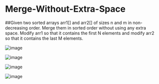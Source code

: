 # Merge-Without-Extra-Space


##Given two sorted arrays arr1[] and arr2[] of sizes n and m in non-decreasing order. Merge them in sorted order without using any extra space. 
Modify arr1 so that it contains the first N elements and modify arr2 so that it contains the last M elements.

![image](https://user-images.githubusercontent.com/95952114/146901569-a6a2df8e-f5a2-4d91-91a1-61805732e2a0.png)

![image](https://user-images.githubusercontent.com/95952114/146901648-5da6f7ff-0efc-43c5-a2e5-a6d266c4b5d1.png)

![image](https://user-images.githubusercontent.com/95952114/146901722-059cc845-a78e-4c9d-bbc5-7c9573ba86c6.png)

![image](https://user-images.githubusercontent.com/95952114/146901769-79b9515a-3ddc-4a43-bb0a-372f1706a463.png)
